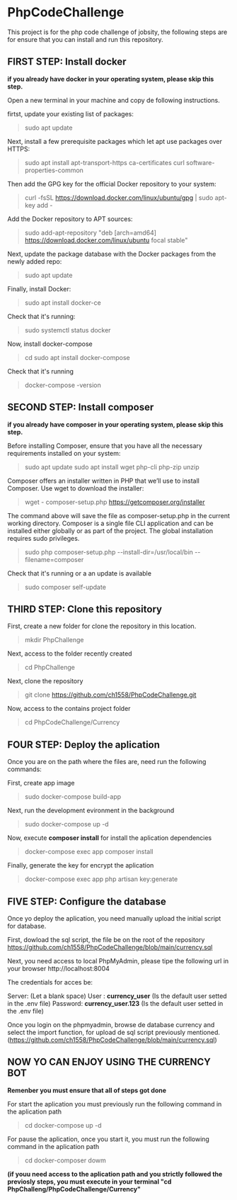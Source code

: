 # PhpCodeChallenge

This project is for the php code challenge of jobsity, the following steps are for ensure that you can install and run this repository.

## FIRST STEP: Install docker
  **if you already have docker in your operating system, please skip this step.**

  Open a new terminal in your machine and copy de following instructions. 

  firtst, update your existing list of packages:
  > sudo apt update

  Next, install a few prerequisite packages which let apt use packages over HTTPS:
  > sudo apt install apt-transport-https ca-certificates curl software-properties-common

  Then add the GPG key for the official Docker repository to your system:
  > curl -fsSL https://download.docker.com/linux/ubuntu/gpg | sudo apt-key add -
 
  Add the Docker repository to APT sources:
  > sudo add-apt-repository "deb [arch=amd64] https://download.docker.com/linux/ubuntu focal stable"
 
  Next, update the package database with the Docker packages from the newly added repo:
  > sudo apt update
  
  Finally, install Docker:
  > sudo apt install docker-ce
  
  Check that it's running:
  > sudo systemctl status docker
  
  Now, install docker-compose
  > cd sudo apt install docker-compose
  
  Check that it's running
  > docker-compose -version

## SECOND STEP: Install composer
  **if you already have composer in your operating system, please skip this step.**

  Before installing Composer, ensure that you have all the necessary requirements installed on your system:
  > sudo apt update
  > sudo apt install wget php-cli php-zip unzip
  
  Composer offers an installer written in PHP that we’ll use to install Composer. Use wget to download the installer:
  > wget - composer-setup.php https://getcomposer.org/installer
  
  The command above will save the file as composer-setup.php in the current working directory. Composer is a single file CLI application and can be installed either globally or as part of the project. The global installation requires sudo privileges.
   > sudo php composer-setup.php --install-dir=/usr/local/bin --filename=composer
   
   Check that it's running or a an update is available
   > sudo composer self-update
  
## THIRD STEP: Clone this repository
  First, create a new folder for clone the repository in this location.  
  > mkdir PhpChallenge
  
  Next, access to the folder recently created
  > cd PhpChallenge
  
  Next, clone the repository
  > git clone https://github.com/ch1558/PhpCodeChallenge.git
  
  Now, access to the contains project folder
  > cd PhpCodeChallenge/Currency
  
## FOUR STEP: Deploy the aplication 
  Once you are on the path where the files are, need run the following commands:
  
  First, create app image
  > sudo docker-compose build-app
  
  Next, run the development evironment in the background
  > sudo docker-compose up -d
  
  Now, execute **composer install** for install the aplication dependencies
  > docker-compose exec app composer install

  Finally, generate the key for encrypt the aplication
  > docker-compose exec app php artisan key:generate

## FIVE STEP: Configure the database
  Once yo deploy the aplication, you need manually upload the initial script for database.
  
  First, dowload the sql script, the file be on the root of the repository
  https://github.com/ch1558/PhpCodeChallenge/blob/main/currency.sql
  
  Next, you need access to local PhpMyAdmin, please tipe the following url in your browser
  http://localhost:8004
  
  The credentials for acces be:
 
  Server: (Let a blank space)
  User    : **currency_user** (Is the default user setted in the .env file)
  Password: **currency_user.123** (Is the default user setted in the .env file)
  
  Once you login on the phpmyadmin, browse de database currency and select the import function, for upload de sql script previously mentioned. (https://github.com/ch1558/PhpCodeChallenge/blob/main/currency.sql)
  
## NOW YO CAN ENJOY USING THE CURRENCY BOT
**Remenber you must ensure that all of steps got done**

For start the aplication you must previously run the following command in the aplication path
> cd docker-compose up -d

For pause the aplication, once you start it, you must run the following command in the aplication path
> cd docker-composer dowm

**(if youu need access to the aplication path and you strictly followed the previosly steps, you must execute in your terminal "cd PhpChalleng/PhpCodeChallenge/Currency"**

